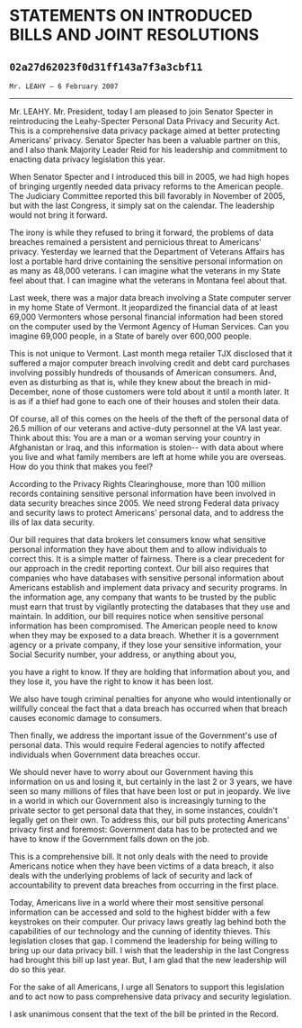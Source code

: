 # STATEMENTS ON INTRODUCED BILLS AND JOINT RESOLUTIONS
## `02a27d62023f0d31ff143a7f3a3cbf11`
`Mr. LEAHY — 6 February 2007`

---


Mr. LEAHY. Mr. President, today I am pleased to join Senator Specter 
in reintroducing the Leahy-Specter Personal Data Privacy and Security 
Act. This is a comprehensive data privacy package aimed at better 
protecting Americans' privacy. Senator Specter has been a valuable 
partner on this, and I also thank Majority Leader Reid for his 
leadership and commitment to enacting data privacy legislation this 
year.

When Senator Specter and I introduced this bill in 2005, we had high 
hopes of bringing urgently needed data privacy reforms to the American 
people. The Judiciary Committee reported this bill favorably in 
November of 2005, but with the last Congress, it simply sat on the 
calendar. The leadership would not bring it forward.

The irony is while they refused to bring it forward, the problems of 
data breaches remained a persistent and pernicious threat to Americans' 
privacy. Yesterday we learned that the Department of Veterans Affairs 
has lost a portable hard drive containing the sensitive personal 
information on as many as 48,000 veterans. I can imagine what the 
veterans in my State feel about that. I can imagine what the veterans 
in Montana feel about that.

Last week, there was a major data breach involving a State computer 
server in my home State of Vermont. It jeopardized the financial data 
of at least 69,000 Vermonters whose personal financial information had 
been stored on the computer used by the Vermont Agency of Human 
Services. Can you imagine 69,000 people, in a State of barely over 
600,000 people.

This is not unique to Vermont. Last month mega retailer TJX disclosed 
that it suffered a major computer breach involving credit and debt card 
purchases involving possibly hundreds of thousands of American 
consumers. And, even as disturbing as that is, while they knew about 
the breach in mid-December, none of those customers were told about it 
until a month later. It is as if a thief had gone to each one of their 
houses and stolen their data.

Of course, all of this comes on the heels of the theft of the 
personal data of 26.5 million of our veterans and active-duty personnel 
at the VA last year. Think about this: You are a man or a woman serving 
your country in Afghanistan or Iraq, and this information is stolen--
with data about where you live and what family members are left at home 
while you are overseas. How do you think that makes you feel?

According to the Privacy Rights Clearinghouse, more than 100 million 
records containing sensitive personal information have been involved in 
data security breaches since 2005. We need strong Federal data privacy 
and security laws to protect Americans' personal data, and to address 
the ills of lax data security.

Our bill requires that data brokers let consumers know what sensitive 
personal information they have about them and to allow individuals to 
correct this. It is a simple matter of fairness. There is a clear 
precedent for our approach in the credit reporting context. Our bill 
also requires that companies who have databases with sensitive personal 
information about Americans establish and implement data privacy and 
security programs. In the information age, any company that wants to be 
trusted by the public must earn that trust by vigilantly protecting the 
databases that they use and maintain. In addition, our bill requires 
notice when sensitive personal information has been compromised. The 
American people need to know when they may be exposed to a data breach. 
Whether it is a government agency or a private company, if they lose 
your sensitive information, your Social Security number, your address, 
or anything about you,


you have a right to know. If they are holding that information about 
you, and they lose it, you have the right to know it has been lost.

We also have tough criminal penalties for anyone who would 
intentionally or willfully conceal the fact that a data breach has 
occurred when that breach causes economic damage to consumers.

Then finally, we address the important issue of the Government's use 
of personal data. This would require Federal agencies to notify 
affected individuals when Government data breaches occur.

We should never have to worry about our Government having this 
information on us and losing it, but certainly in the last 2 or 3 
years, we have seen so many millions of files that have been lost or 
put in jeopardy. We live in a world in which our Government also is 
increasingly turning to the private sector to get personal data that 
they, in some instances, couldn't legally get on their own. To address 
this, our bill puts protecting Americans' privacy first and foremost: 
Government data has to be protected and we have to know if the 
Government falls down on the job.

This is a comprehensive bill. It not only deals with the need to 
provide Americans notice when they have been victims of a data breach, 
it also deals with the underlying problems of lack of security and lack 
of accountability to prevent data breaches from occurring in the first 
place.

Today, Americans live in a world where their most sensitive personal 
information can be accessed and sold to the highest bidder with a few 
keystrokes on their computer. Our privacy laws greatly lag behind both 
the capabilities of our technology and the cunning of identity thieves. 
This legislation closes that gap. I commend the leadership for being 
willing to bring up our data privacy bill. I wish that the leadership 
in the last Congress had brought this bill up last year. But, I am glad 
that the new leadership will do so this year.

For the sake of all Americans, I urge all Senators to support this 
legislation and to act now to pass comprehensive data privacy and 
security legislation.

I ask unanimous consent that the text of the bill be printed in the 
Record.